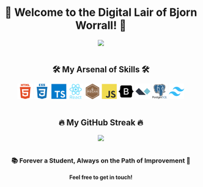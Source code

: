 <div align="center">
  <h1>🎩 Welcome to the Digital Lair of Bjorn Worrall! 💼</h1>
  <img align="center" src="https://github-readme-stats.vercel.app/api?username=lasity34&show_icons=true&count_private=true&theme=tokyonight" />
</div>

<br>

<div align="center"> 
  <h2> 🛠️ My Arsenal of Skills 🛠️ </h2>

  <img src="https://github.com/devicons/devicon/blob/master/icons/html5/html5-plain-wordmark.svg" title="HTML5" alt="HTML5" width="40" height="40"/> 
  <img src="https://github.com/devicons/devicon/blob/master/icons/css3/css3-plain-wordmark.svg" title="CSS3" alt="CSS3" width="40" height="40"/> 
  <img src="https://github.com/devicons/devicon/blob/master/icons/typescript/typescript-original.svg" title="TypeScript" alt="TypeScript" width="40" height="40"/> 
  <img src="https://github.com/devicons/devicon/blob/master/icons/react/react-original-wordmark.svg" title="React" alt="React" width="40" height="40"/> 
  <img src="https://github.com/devicons/devicon/blob/master/icons/mocha/mocha-plain.svg" title="Mocha" alt="Mocha" width="40" height="40"/>
  <img src="https://github.com/devicons/devicon/blob/master/icons/javascript/javascript-original.svg" title="JavaScript" alt="JavaScript" width="40" height="40"/>
  <img src="https://github.com/devicons/devicon/blob/master/icons/bootstrap/bootstrap-plain.svg" title="Bootstrap" alt="Bootstrap" width="40" height="40"/>
  <!-- Adding Alpine.js, PostgreSQL, and Tailwind CSS -->
  <img src="https://github.com/devicons/devicon/blob/master/icons/alpinejs/alpinejs-original.svg" title="Alpine.js" alt="Alpine.js" width="40" height="40"/>
  <img src="https://github.com/devicons/devicon/blob/master/icons/postgresql/postgresql-original-wordmark.svg" title="PostgreSQL" alt="PostgreSQL" width="40" height="40"/>
  <img src="https://github.com/devicons/devicon/blob/master/icons/tailwindcss/tailwindcss-plain.svg" title="Tailwind CSS" alt="Tailwind CSS" width="40" height="40"/>
</div>


<br>

<div align="center">
  <h2>🔥 My GitHub Streak 🔥</h2>
  <img align="center" src="https://streak-stats.demolab.com/?user=lasity34&ring=2F80ED&fire=2F80ED&background=E0F7FA" />
</div>

<br>

<div align="center">
  <h3>📚 Forever a Student, Always on the Path of Improvement 🌱</h3>
  <h4>Feel free to get in touch!</h4>
</div>
